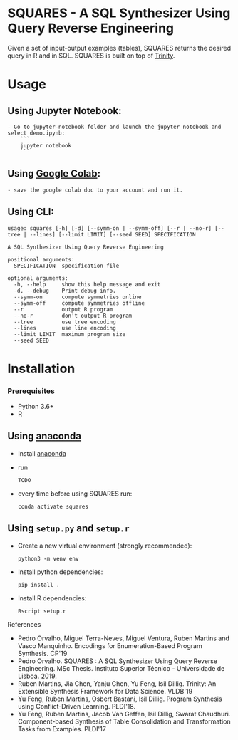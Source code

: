 # SQUARES - A SQL Synthesizer Using Query Reverse Engineering

Given a set of input-output examples (tables), SQUARES returns the desired query in R and in SQL. SQUARES is built on top of [Trinity](https://github.com/fredfeng/Trinity).

    
# Usage

## Using Jupyter Notebook:
    - Go to jupyter-notebook folder and launch the jupyter notebook and select demo.ipynb:
        ```
        jupyter notebook
        ```
  
## Using [Google Colab](https://colab.research.google.com/drive/1wPwP1iWBLqmNTk9ffxNPR0mj3GbbUZr2):
    - save the google colab doc to your account and run it.

## Using CLI:
```
usage: squares [-h] [-d] [--symm-on | --symm-off] [--r | --no-r] [--tree | --lines] [--limit LIMIT] [--seed SEED] SPECIFICATION

A SQL Synthesizer Using Query Reverse Engineering

positional arguments:
  SPECIFICATION  specification file

optional arguments:
  -h, --help     show this help message and exit
  -d, --debug    Print debug info.
  --symm-on      compute symmetries online
  --symm-off     compute symmetries offline
  --r            output R program
  --no-r         don't output R program
  --tree         use tree encoding
  --lines        use line encoding
  --limit LIMIT  maximum program size
  --seed SEED
```


# Installation

### Prerequisites
- Python 3.6+
- R

## Using [anaconda](https://www.anaconda.com)

- Install [anaconda](https://www.anaconda.com)
- run 
  ```
  TODO
  ```
 
- every time before using SQUARES run:
    ```
    conda activate squares
    ```

## Using `setup.py` and `setup.r`

- Create a new virtual environment (strongly recommended):
  ```
  python3 -m venv env
  ```

- Install python dependencies:
  ```
  pip install .
  ```
  
- Install R dependencies:
  ```
  Rscript setup.r
  ```

References

 - Pedro Orvalho, Miguel Terra-Neves, Miguel Ventura, Ruben Martins and Vasco Manquinho. Encodings for Enumeration-Based Program Synthesis. CP'19
 - Pedro Orvalho. SQUARES : A SQL Synthesizer Using Query Reverse Engineering. MSc Thesis. Instituto Superior Técnico - Universidade de Lisboa. 2019.
 - Ruben Martins, Jia Chen, Yanju Chen, Yu Feng, Isil Dillig. Trinity: An Extensible Synthesis Framework for Data Science. VLDB'19
- Yu Feng, Ruben Martins, Osbert Bastani, Isil Dillig. Program Synthesis using Conflict-Driven Learning. PLDI'18.
 - Yu Feng, Ruben Martins, Jacob Van Geffen, Isil Dillig, Swarat Chaudhuri. Component-based Synthesis of Table Consolidation and Transformation Tasks from Examples. PLDI'17

